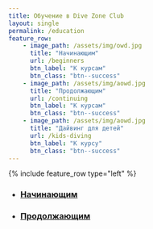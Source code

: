 ```yaml
---
title: Обучение в Dive Zone Club
layout: single
permalink: /education
feature_row:
    - image_path: /assets/img/owd.jpg
      title: "Начинающим"  
      url: /beginners
      btn_label: "К курсам"
      btn_class: "btn--success"
    - image_path: /assets/img/aowd.jpg
      title: "Продолжающим"  
      url: /continuing
      btn_label: "К курсам"
      btn_class: "btn--success"
    - image_path: /assets/img/aowd.jpg
      title: "Дайвинг для детей"  
      url: /kids-diving
      btn_label: "К курсу"
      btn_class: "btn--success"
---
```


{% include feature_row type="left" %}

<ul class="image-list-small">
<li>
  <a href="/beginners" style="background-image: url('/assets/img/owd.jpg');"></a>
  <div class="details">
    <h3><a href="/beginners">Начинающим</a></h3>
  </div>
</li>
<li>
  <a href="/continuing" style="background-image: url('/assets/img/aowd.jpg');"></a>
  <div class="details">
    <h3><a href="/continuing">Продолжающим</a></h3>
  </div>
</li>
</ul>